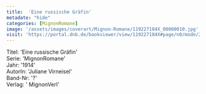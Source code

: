 ```yaml
---
title:  'Eine russische Gräfin'
metadate: "hide"
categories: [MignonRomane]
image: '/assets/images/coverart/Mignon-Romane/119227184X_00000010.jpg'
visit: 'https://portal.dnb.de/bookviewer/view/119227184X#page/n0/mode/2up'
---
```

Titel: 'Eine russische Gräfin' <br>
Serie: 'MignonRomane' <br>
Jahr: '1914' <br>
AutorIn: 'Juliane Virneisel' <br>
Band-Nr: '?' <br>
Verlag: ' MignonVerl'
